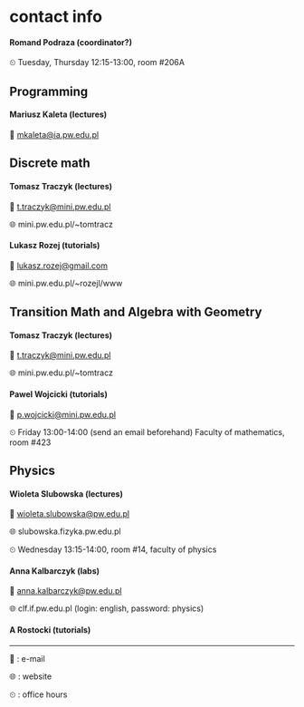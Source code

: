 # contact info

#### Romand Podraza (coordinator?)

⏲ Tuesday, Thursday 12:15-13:00, room #206A

## Programming

#### Mariusz Kaleta (lectures)

📧 mkaleta@ia.pw.edu.pl

## Discrete math

#### Tomasz Traczyk (lectures)

📧 t.traczyk@mini.pw.edu.pl

🌐 mini.pw.edu.pl/~tomtracz

#### Lukasz Rozej (tutorials)

📧 lukasz.rozej@gmail.com

🌐 mini.pw.edu.pl/~rozejl/www

## Transition Math and Algebra with Geometry

#### Tomasz Traczyk (lectures)

📧 t.traczyk@mini.pw.edu.pl

🌐 mini.pw.edu.pl/~tomtracz

#### Pawel Wojcicki (tutorials)

📧 p.wojcicki@mini.pw.edu.pl

⏲ Friday 13:00-14:00 (send an email beforehand) Faculty of mathematics, room #423

## Physics

#### Wioleta Slubowska (lectures)

📧 wioleta.slubowska@pw.edu.pl

🌐 slubowska.fizyka.pw.edu.pl

⏲ Wednesday 13:15-14:00, room #14, faculty of physics

#### Anna Kalbarczyk (labs)

📧 anna.kalbarczyk@pw.edu.pl

🌐 clf.if.pw.edu.pl (login: english, password: physics)

#### A Rostocki (tutorials)

---

📧 : e-mail

🌐 : website

⏲ : office hours
